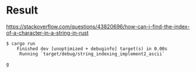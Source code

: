 # Result

https://stackoverflow.com/questions/43820696/how-can-i-find-the-index-of-a-character-in-a-string-in-rust

```
$ cargo run
    Finished dev [unoptimized + debuginfo] target(s) in 0.00s
     Running `target/debug/string_indexing_implement2_ascii`

g

```
